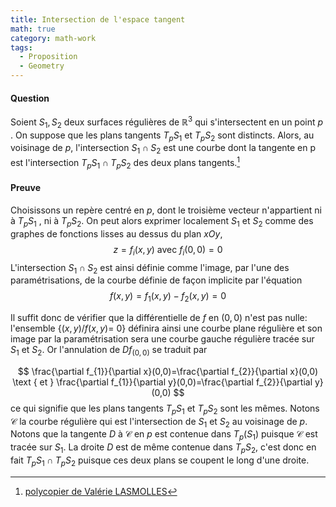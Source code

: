 ```yaml
---
title: Intersection de l'espace tangent
math: true
category: math-work
tags:
  - Proposition
  - Geometry
---
```


#### Question

Soient $S_{1}, S_{2}$ deux surfaces régulières de $\mathbb{R}^{3}$ qui s'intersectent en un point $p$ . On suppose que les plans tangents $T_{p} S_{1}$ et $T_{p} S_{2}$ sont distincts. Alors, au voisinage de $p$, l'intersection $S_{1} \cap S_{2}$ est une courbe dont la tangente en p est l'intersection $T_{p} S_{1} \cap T_{p} S_{2}$ des deux plans tangents.[^1]

#### Preuve

Choisissons un repère centré en $p$, dont le troisième vecteur n'appartient ni à
$T_{p} S_{1}$ , ni à $T_{p} S_{2}$. On peut alors exprimer localement $S_{1}$ et $S_{2}$ comme des graphes de fonctions
lisses au dessus du plan $x O y$,
$$
z=f_{i}(x, y) \text { avec } f_{i}(0,0)=0
$$
L'intersection $S_{1} \cap S_{2}$ est ainsi définie comme l'image, par l'une des paramétrisations, de la
courbe définie de façon implicite par l'équation
$$
    f(x, y)=f_{1}(x, y)-f_{2}(x, y)=0
 $$

Il suffit donc de vérifier que la différentielle de $f$ en $(0,0)$ n'est pas nulle: l'ensemble $\{(x, y) / f(x, y)=$
$0\}$ définira ainsi une courbe plane régulière et son image par la paramétrisation sera une courbe
gauche régulière tracée sur $S_{1}$ et $S_{2}$. Or l'annulation de $D f_{(0,0)}$ se traduit par

$$
\frac{\partial f_{1}}{\partial x}(0,0)=\frac{\partial f_{2}}{\partial x}(0,0) \text { et } \frac{\partial f_{1}}{\partial y}(0,0)=\frac{\partial f_{2}}{\partial y}(0,0)
$$
ce qui signifie que les plans tangents $T_{p} S_{1}$ et $T_{p} S_{2}$ sont les mêmes.
Notons $\mathcal{C}$ la courbe régulière qui est l'intersection de $S_{1}$ et $S_{2}$ au voisinage de $p .$ Notons que
la tangente $D$ à $\mathcal{C}$ en $p$ est contenue dans $T_{p}\left(S_{1}\right)$ puisque $\mathcal{C}$ est tracée sur $S_{1}$. La droite $D$ est de
même contenue dans $T_{p} S_{2},$ c'est donc en fait $T_{p} S_{1} \cap T_{p} S_{2}$ puisque ces deux plans se coupent le
long d'une droite.

[^1]: [polycopier de Valérie LASMOLLES](https://drive.google.com/file/d/142qXT0_MKOB_RkM5AHHhNpjKQM3nNg4p/view?usp=sharing)
